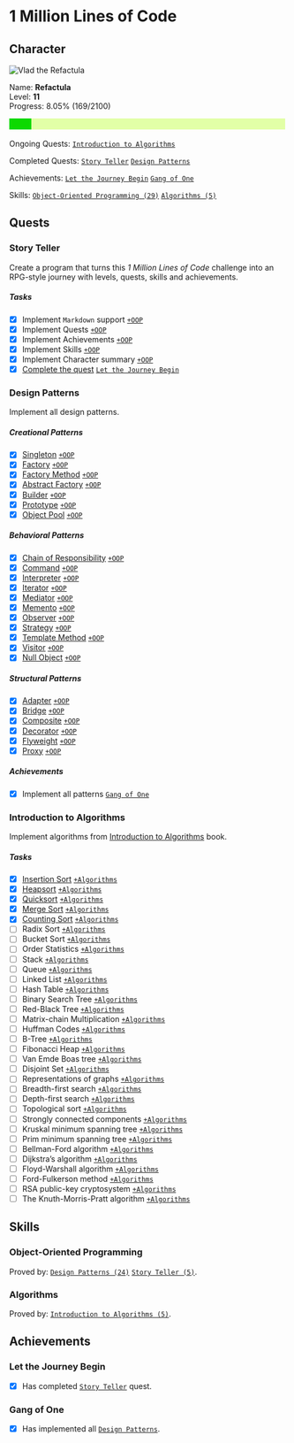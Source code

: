 # 1 Million Lines of Code

## Character

<img src="https://github.com/Refactula.png" alt="Vlad the Refactula" width="200px"/>

Name: **Refactula**  
Level: **11**  
Progress: 8.05% (169/2100)  

![Progress: 8.05%](Story/files/progress-bar.png)

Ongoing Quests: [`Introduction to Algorithms`](#introduction-to-algorithms)

Completed Quests: [`Story Teller`](#story-teller) [`Design Patterns`](#design-patterns)

Achievements: [`Let the Journey Begin`](#let-the-journey-begin) [`Gang of One`](#gang-of-one)

Skills: [`Object-Oriented Programming (29)`](#object-oriented-programming) [`Algorithms (5)`](#algorithms)

## Quests

### Story Teller

Create a program that turns this *1 Million Lines of Code* challenge into an RPG-style journey with levels, quests, skills and achievements.

##### Tasks

* [x] Implement `Markdown` support [`+OOP`](#object-oriented-programming)
* [x] Implement Quests [`+OOP`](#object-oriented-programming)
* [x] Implement Achievements [`+OOP`](#object-oriented-programming)
* [x] Implement Skills [`+OOP`](#object-oriented-programming)
* [x] Implement Character summary [`+OOP`](#object-oriented-programming)
* [x] [Complete the quest](Story/src/main/java/refactula/story) [`Let the Journey Begin`](#let-the-journey-begin)

### Design Patterns

Implement all design patterns.

##### Creational Patterns

* [x] [Singleton](DesignPatterns/src/main/java/refactula/design/patterns/creational/singleton) [`+OOP`](#object-oriented-programming)
* [x] [Factory](DesignPatterns/src/main/java/refactula/design/patterns/creational/factory) [`+OOP`](#object-oriented-programming)
* [x] [Factory Method](DesignPatterns/src/main/java/refactula/design/patterns/creational/factory_method) [`+OOP`](#object-oriented-programming)
* [x] [Abstract Factory](DesignPatterns/src/main/java/refactula/design/patterns/creational/abstract_factory) [`+OOP`](#object-oriented-programming)
* [x] [Builder](DesignPatterns/src/main/java/refactula/design/patterns/creational/builder) [`+OOP`](#object-oriented-programming)
* [x] [Prototype](DesignPatterns/src/main/java/refactula/design/patterns/creational/prototype) [`+OOP`](#object-oriented-programming)
* [x] [Object Pool](DesignPatterns/src/main/java/refactula/design/patterns/creational/object_pool) [`+OOP`](#object-oriented-programming)

##### Behavioral Patterns

* [x] [Chain of Responsibility](DesignPatterns/src/main/java/refactula/design/patterns/behavioral/chain_of_responsibility) [`+OOP`](#object-oriented-programming)
* [x] [Command](DesignPatterns/src/main/java/refactula/design/patterns/behavioral/command) [`+OOP`](#object-oriented-programming)
* [x] [Interpreter](DesignPatterns/src/main/java/refactula/design/patterns/behavioral/interpreter) [`+OOP`](#object-oriented-programming)
* [x] [Iterator](DesignPatterns/src/main/java/refactula/design/patterns/behavioral/iterator) [`+OOP`](#object-oriented-programming)
* [x] [Mediator](DesignPatterns/src/main/java/refactula/design/patterns/behavioral/mediator) [`+OOP`](#object-oriented-programming)
* [x] [Memento](DesignPatterns/src/main/java/refactula/design/patterns/behavioral/memento) [`+OOP`](#object-oriented-programming)
* [x] [Observer](DesignPatterns/src/main/java/refactula/design/patterns/behavioral/observer) [`+OOP`](#object-oriented-programming)
* [x] [Strategy](DesignPatterns/src/main/java/refactula/design/patterns/behavioral/strategy) [`+OOP`](#object-oriented-programming)
* [x] [Template Method](DesignPatterns/src/main/java/refactula/design/patterns/behavioral/template_method) [`+OOP`](#object-oriented-programming)
* [x] [Visitor](DesignPatterns/src/main/java/refactula/design/patterns/behavioral/visitor) [`+OOP`](#object-oriented-programming)
* [x] [Null Object](DesignPatterns/src/main/java/refactula/design/patterns/behavioral/null_object) [`+OOP`](#object-oriented-programming)

##### Structural Patterns

* [x] [Adapter](DesignPatterns/src/main/java/refactula/design/patterns/structural/adapter) [`+OOP`](#object-oriented-programming)
* [x] [Bridge](DesignPatterns/src/main/java/refactula/design/patterns/structural/bridge) [`+OOP`](#object-oriented-programming)
* [x] [Composite](DesignPatterns/src/main/java/refactula/design/patterns/structural/composite) [`+OOP`](#object-oriented-programming)
* [x] [Decorator](DesignPatterns/src/main/java/refactula/design/patterns/structural/decorator) [`+OOP`](#object-oriented-programming)
* [x] [Flyweight](DesignPatterns/src/main/java/refactula/design/patterns/structural/flyweight) [`+OOP`](#object-oriented-programming)
* [x] [Proxy](DesignPatterns/src/main/java/refactula/design/patterns/structural/proxy) [`+OOP`](#object-oriented-programming)

##### Achievements

* [x] Implement all patterns [`Gang of One`](#gang-of-one)

### Introduction to Algorithms

Implement algorithms from [Introduction to Algorithms](https://www.amazon.com/Introduction-Algorithms-3rd-MIT-Press/dp/0262033844) book.

##### Tasks

* [x] [Insertion Sort](IntroductionToAlgorithms/src/main/java/refactula/introduction_to_algorithms/insertion_sort) [`+Algorithms`](#algorithms)
* [x] [Heapsort](IntroductionToAlgorithms/src/main/java/refactula/introduction_to_algorithms/heapsort) [`+Algorithms`](#algorithms)
* [x] [Quicksort](IntroductionToAlgorithms/src/main/java/refactula/introduction_to_algorithms/quicksort) [`+Algorithms`](#algorithms)
* [x] [Merge Sort](IntroductionToAlgorithms/src/main/java/refactula/introduction_to_algorithms/merge_sort) [`+Algorithms`](#algorithms)
* [x] [Counting Sort](IntroductionToAlgorithms/src/main/java/refactula/introduction_to_algorithms/counting_sort) [`+Algorithms`](#algorithms)
* [ ] Radix Sort [`+Algorithms`](#algorithms)
* [ ] Bucket Sort [`+Algorithms`](#algorithms)
* [ ] Order Statistics [`+Algorithms`](#algorithms)
* [ ] Stack [`+Algorithms`](#algorithms)
* [ ] Queue [`+Algorithms`](#algorithms)
* [ ] Linked List [`+Algorithms`](#algorithms)
* [ ] Hash Table [`+Algorithms`](#algorithms)
* [ ] Binary Search Tree [`+Algorithms`](#algorithms)
* [ ] Red-Black Tree [`+Algorithms`](#algorithms)
* [ ] Matrix-chain Multiplication [`+Algorithms`](#algorithms)
* [ ] Huffman Codes [`+Algorithms`](#algorithms)
* [ ] B-Tree [`+Algorithms`](#algorithms)
* [ ] Fibonacci Heap [`+Algorithms`](#algorithms)
* [ ] Van Emde Boas tree [`+Algorithms`](#algorithms)
* [ ] Disjoint Set [`+Algorithms`](#algorithms)
* [ ] Representations of graphs [`+Algorithms`](#algorithms)
* [ ] Breadth-first search [`+Algorithms`](#algorithms)
* [ ] Depth-first search [`+Algorithms`](#algorithms)
* [ ] Topological sort [`+Algorithms`](#algorithms)
* [ ] Strongly connected components [`+Algorithms`](#algorithms)
* [ ] Kruskal minimum spanning tree [`+Algorithms`](#algorithms)
* [ ] Prim minimum spanning tree [`+Algorithms`](#algorithms)
* [ ] Bellman-Ford algorithm [`+Algorithms`](#algorithms)
* [ ] Dijkstra’s algorithm [`+Algorithms`](#algorithms)
* [ ] Floyd-Warshall algorithm [`+Algorithms`](#algorithms)
* [ ] Ford-Fulkerson method [`+Algorithms`](#algorithms)
* [ ] RSA public-key cryptosystem [`+Algorithms`](#algorithms)
* [ ] The Knuth-Morris-Pratt algorithm [`+Algorithms`](#algorithms)

## Skills

### Object-Oriented Programming

Proved by: [`Design Patterns (24)`](#design-patterns) [`Story Teller (5)`](#story-teller).

### Algorithms

Proved by: [`Introduction to Algorithms (5)`](#introduction-to-algorithms).

## Achievements

### Let the Journey Begin

* [x] Has completed [`Story Teller`](#story-teller) quest.

### Gang of One

* [x] Has implemented all [`Design Patterns`](#design-patterns).

